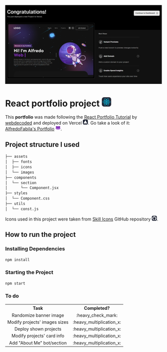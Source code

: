 <div align="center">
  <img src="/README_FILES/vercelDeployment.png" alt="Vercel Deployment">
</div>

# React portfolio project <img src="/README_FILES/React-Dark.svg" width=30 alt="React Icon">
This **portfolio** was made following the [React Portfolio Tutorial](https://www.youtube.com/watch?v=hYv6BM2fWd8&t=1784s) by [webdecoded](https://github.com/judygab) and deployed on Vercel <img src="/README_FILES/Vercel-Dark.svg" width=16 alt="Vercel Icon">. Go take a look of it: <a href="https://fredyfare-portfolio.vercel.app/">AlfredoFabila's Portfolio</a> <img src="/public/favicon.ico" width=16 alt="Panda Icon">.

## Project structure I used

```sh
├── assets
│  ├── fonts
│  ├── icons
│  └── images
├── components
│  └── section
│      └── Component.jsx
├── styles
│  └── Component.css
├── utils
│  └── const.js
```

Icons used in this project were taken from [Skill Icons](https://github.com/tandpfun/skill-icons/tree/main) GitHub repository <img src="/README_FILES/Github-Dark.svg" width=16 alt="GitHub Icon">.

## How to run the project

### Installing Dependencies

```bash
npm install
```

### Starting the Project

```bash
npm start
```

### To do

<table>
  <tr>
    <th align="center">Task</th>
    <th align="center">Completed?</th>
  </tr>
  <tr>
    <td align="center">
      Randomize banner image 
    </td>
    <td align="center">
      :heavy_check_mark:
    </td>
  </tr>
  <tr>
    <td align="center">
      Modify projects' images sizes 
    </td>
    <td align="center">
      :heavy_multiplication_x:
    </td>
  </tr>
  <tr>
    <td align="center">
      Deploy shown projects 
    </td>
    <td align="center">
      :heavy_multiplication_x:
    </td>
  </tr>
  <tr>
    <td align="center">
      Modify projects' card info
    </td>
    <td align="center">
      :heavy_multiplication_x:
    </td>
  </tr>
  <tr>
    <td align="center">
      Add "About Me" bot/section
    </td>
    <td align="center">
      :heavy_multiplication_x:
    </td>
  </tr>
</table>
